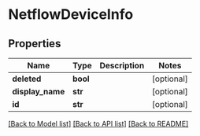 # NetflowDeviceInfo

## Properties
Name | Type | Description | Notes
------------ | ------------- | ------------- | -------------
**deleted** | **bool** |  | [optional] 
**display_name** | **str** |  | [optional] 
**id** | **str** |  | [optional] 

[[Back to Model list]](../README.md#documentation-for-models) [[Back to API list]](../README.md#documentation-for-api-endpoints) [[Back to README]](../README.md)

